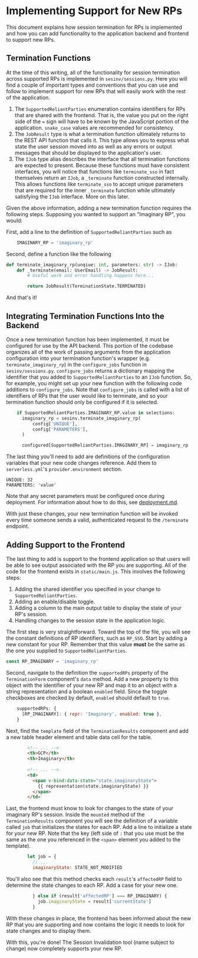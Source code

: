# Implementing Support for New RPs

This document explains how session termination for RPs is implemented and how
you can add functionality to the application backend and frontend to support
new RPs.

## Termination Functions

At the time of this writing, all of the functionality for session termination
across supported RPs is implemented in `sesinv/sessions.py`.  Here you will
find a couple of important types and conventions that you can use and follow to
implement support for new RPs that will easily work with the rest of the
application.

1. The `SupportedReliantParties` enumeration contains identifiers for RPs that
   are shared with the frontend.  That is, the value you put on the right side
   of the `=` sign will have to be known by the JavaScript portion of the
   application.  `snake_case` values are recommended for consistency.
2. The `JobResult` type is what a termination function ultimately returns
   to the REST API function that calls it.  This type allows you to express what
   state the user session moved into as well as any errors or output messages
   that should be displayed to the application's user.
3. The `IJob` type alias describes the interface that all termination functions
   are expected to present.  Because these functions must have consistent
   interfaces, you will notice that functions like `terminate_sso` in fact
   themselves return an `IJob`, a `_terminate` function constructed internally.
   This allows functions like `terminate_sso` to accept unique parameters that
   are required for the inner `_terminate` function while ultimately satisfying
   the `IJob` interface.  More on this later.

Given the above information, adding a new termination function requires the
following steps.  Supposing you wanted to support an "Imaginary RP", you would:

First, add a line to the definition of `SupportedReliantParties` such as

```py
    IMAGINARY_RP = 'imaginary_rp'
```

Second, define a function like the following

```py
def terminate_imaginary_rp(unqiue: int, parameters: str) -> IJob:
    def _terminate(email: UserEmail) -> JobResult:
        # Useful work and error handling happens here...

        return JobResult(TerminationState.TERMINATED)
```

And that's it!

## Integrating Termination Functions Into the Backend

Once a new termination function has been implemented, it must be configured for
use by the API backend.  This portion of the codebase organizes all of the work
of passing arguments from the application configuration into your termination
function's wrapper (e.g. `terminate_imaginary_rp`) in the `configure_jobs`
function in `sesinv/sessions.py`. `configure_jobs` returns a
dictionary mapping the identifier that you added to `SupportedReliantParties` to
an `IJob` function.  So, for example, you might set up your new function with
the following code additions to `configure_jobs`.  Note that `configure_jobs` is
called with a list of identifiers of RPs that the user would like to terminate,
and so your termination function should only be configured if it is selected.

```py
    if SupportedReliantParties.IMAGINARY_RP.value in selections:
      imaginary_rp = sesinv.terminate_imaginary_rp(
          config['UNIQUE'],
          config['PARAMETERS'],
      )

      configured[SupportedReliantParties.IMAGINARY_RP] = imaginary_rp
```

The last thing you'll need to add are definitions of the configuration variables
that your new code changes reference.  Add them to `serverless.yml`'s
`provider.environment` section.

```
UNIQUE: 32
PARAMETERS: 'value'
```

Note that any secret parameters must be configured once during deployment.
For information about how to do this, see [deployment.md](deployment.md).

With just these changes, your new termination function will be invoked every
time someone sends a valid, authenticated request to the `/terminate` endpoint.

## Adding Support to the Frontend

The last thing to add is support to the frontend application so that users will
be able to see output associated with the RP you are supporting.  All of the
code for the frontend exists in `static/main.js`.
This involves the following steps:

1. Adding the shared identifier you specified in your change to
   `SupportedReliantParties`.
2. Adding an enable/disable toggle.
3. Adding a column to the main output table to display the state of your RP's
   session.
4. Handling changes to the session state in the application logic.


The first step is very straightforward.  Toward the top of the file, you will
see the constant definitions of RP identifiers, such as `RP_SSO`.  Start by
adding a new constant for your RP.  Remember that this value **must** be the
same as the one you supplied to `SupportedReliantParties`.

```js
const RP_IMAGINARY = 'imaginary_rp'
```

Second, navigate to the definition the `supportedRPs` property of the
`TerminationForm` component's `data` method.  Add a new property to this object
with the identifier of your new RP and map it to an object with a string
representation and a boolean `enabled` field.  Since the toggle checkboxes are
checked by default, `enabled` should default to `true`.

```js
    supportedRPs: {
      [RP_IMAGINARY]: { repr: 'Imaginary', enabled: true },
    }
```

Next, find the `template` field of the `TerminationResults` component and
add a new table header element and table data cell for the table.

```html
        <!-- ... --> 
        <th>GCP</th>
        <th>Imaginary</th>
        
        <!-- ... -->
        <td>
          <span v-bind:data-state="state.imaginaryState">
            {{ representation(state.imaginaryState) }}
          </span>
        </td>
```

Last, the frontend must know to look for changes to the state of your imaginary
RP's session.  Inside the `mounted` method of the `TerminationResults` component
you will see the definition of a variable called `job` that initializes the
states for each RP.  Add a line to initialize a state for your new RP. Note that
the key (left side of `:` that you use must be the same as the one you
referenced in the `<span>` element you added to the template).

```js
        let job = {
          // ...
          imaginaryState: STATE_NOT_MODIFIED
```

You'll also see that this method checks each `result`'s `affectedRP` field to
determine the state changes to each RP.  Add a case for your new one.

```js
          } else if (result['affectedRP'] === RP_IMAGINARY) {
            job.imaginaryState = result['currentState']
          }
```

With these changes in place, the frontend has been informed about the new RP
that you are supporting and now contains the logic it needs to look for state
changes and to display them.

With this, you're done! The Session Invalidation tool (name subject to change)
now completely supports your new RP.
